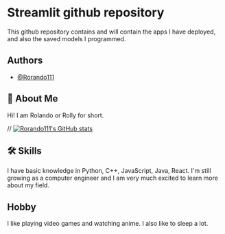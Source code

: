 
# Streamlit github repository

This github repository contains and will contain the apps I have deployed, and also the saved models I programmed.


## Authors

- [@Rorando111](https://github.com/Rorando111)

## 🚀 About Me
Hi! I am Rolando or Rolly for short. 

// [![Rorando111's GitHub stats](https://github-readme-stats.vercel.app/api?username=Rorando111)](https://github.com/Rorando111/github-readme-stats)


## 🛠 Skills
I have basic knowledge in Python, C++, JavaScript, Java, React. I'm still growing as a computer engineer and I am very much excited to learn more about my field.

## Hobby
I like playing video games and watching anime. I also like to sleep a lot.
